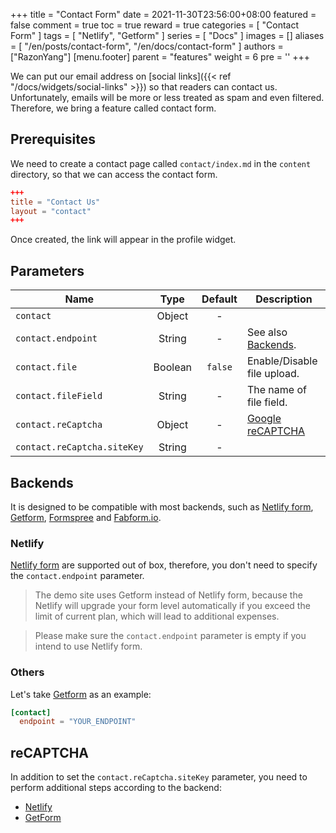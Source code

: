 +++
title = "Contact Form"
date = 2021-11-30T23:56:00+08:00
featured = false
comment = true
toc = true
reward = true
categories = [
  "Contact Form"
]
tags = [
  "Netlify",
  "Getform"
]
series = [
  "Docs"
]
images = []
aliases = [
  "/en/posts/contact-form",
  "/en/docs/contact-form"
]
authors = ["RazonYang"]
[menu.footer]
  parent = "features"
  weight = 6
  pre = '<i class="fas fa-fw fa-question-circle me-1"></i>'
+++

We can put our email address on [social links]({{< ref "/docs/widgets/social-links" >}}) so that readers can contact us. Unfortunately, emails will be more or less treated as spam and even filtered.
Therefore, we bring a feature called contact form. 

<!--more-->

## Prerequisites

We need to create a contact page called `contact/index.md` in the `content` directory, so that we can access the contact form.

```toml
+++
title = "Contact Us"
layout = "contact"
+++
```

Once created, the link will appear in the profile widget.

## Parameters

| Name | Type | Default | Description
|---|:-:|:-:|---
| `contact` | Object | - | 
| `contact.endpoint` | String | - | See also [Backends](#backends).
| `contact.file` | Boolean | `false` | Enable/Disable file upload.
| `contact.fileField` | String | - | The name of file field.
| `contact.reCaptcha` | Object | - | [Google reCAPTCHA](https://www.google.com/recaptcha/)
| `contact.reCaptcha.siteKey` | String | - |

## Backends

It is designed to be compatible with most backends, such as [Netlify form](https://docs.netlify.com/forms/setup), [Getform](https://getform.io/), [Formspree](https://formspree.io/) and [Fabform.io](https://fabform.io/).

### Netlify

[Netlify form](https://docs.netlify.com/forms/setup) are supported out of box, therefore, you don't need to specify the `contact.endpoint` parameter.

> The demo site uses Getform instead of Netlify form, because the Netlify will upgrade your form level automatically if you exceed the limit of current plan, which will lead to additional expenses.

> Please make sure the `contact.endpoint` parameter is empty if you intend to use Netlify form.

### Others

Let's take [Getform](https://getform.io) as an example:

```toml
[contact]
  endpoint = "YOUR_ENDPOINT"
```

## reCAPTCHA

In addition to set the `contact.reCaptcha.siteKey` parameter, you need to perform additional steps according to the backend:

- [Netlify](https://docs.netlify.com/forms/spam-filters/#custom-recaptcha-2)
- [GetForm](https://docs.getform.io/features/spam-filtering/recaptcha-v2/#step-4-setup-secret-key)
